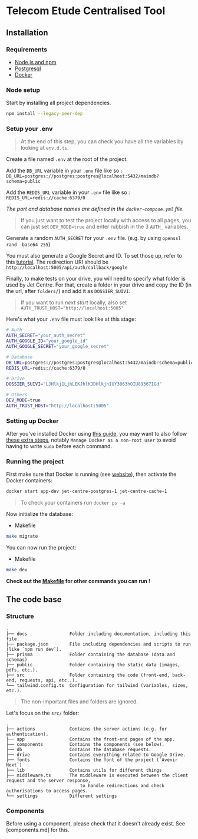 # Telecom Etude Centralised Tool

## Installation

### Requirements

- [Node.js and npm](https://nodejs.org/en/download)
- [Postgresql](https://www.postgresql.org/download/)
- [Docker](https://docs.docker.com/engine/install/)

### Node setup

Start by installing all project dependencies.

```bash
npm install --legacy-peer-dep
```

### Setup your .env

> At the end of this step, you can check you have all the variables by looking at `env.d.ts`.

Create a file named `.env` at the root of the project.

Add the `DB_URL` variable in your `.env` file like so : `DB_URL=postgres://postgres:postgres@localhost:5432/maindb?schema=public`

Add the `REDIS_URL` variable in your `.env` file like so : `REDIS_URL=redis://cache:6379/0`

_The port and database names are defined in the `docker-compose.yml` file._

> If you just want to test the project locally with access to all pages, you can just set `DEV_MODE=true` and enter rubbish in the 3 `AUTH_` variables.

Generate a random `AUTH_SECRET` for your `.env` file. (e.g. by using `openssl rand -base64 255`)

You must also generate a Google Secret and ID. To set those up, refer to this [tutorial](https://www.youtube.com/watch?v=Rs8018RO5YQ&t=252).
The redirection URI should be `http://localhost:5005/api/auth/callback/google`

Finally, to make tests on your drive, you will need to specify what folder is used by Jet Centre. For that, create a folder in your drive and copy the ID (in the url, after `folders/`) and add it as `DOSSIER_SUIVI`.

> If you want to run _next start_ locally, also set `AUTH_TRUST_HOST="http://localhost:5005"`

Here's what your `.env` file must look like at this stage:

```bash
# Auth
AUTH_SECRET="your_auth_secret"
AUTH_GOOGLE_ID="your_google_id"
AUTH_GOOGLE_SECRET="your_google_secret"

# Database
DB_URL=postgres://postgres:postgres@localhost:5432/maindb?schema=public
REDIS_URL=redis://cache:6379/0

# Drive
DOSSIER_SUIVI="LJHlkj1LjhLEKJhlKJDHlkjhIUY3063hOIU89367IGd"

# Others
DEV_MODE=true
AUTH_TRUST_HOST="http://localhost:5005"
```

### Setting up Docker

After you've installed Docker using [this guide](https://docs.docker.com/engine/install), you may want to also follow [these extra steps](https://docs.docker.com/engine/install/linux-postinstall/), notably `Manage Docker as a non-root user` to avoid having to write `sudo` before each command.

### Running the project

First make sure that Docker is running (see [website](https://docs.docker.com/engine/install)), then activate the Docker containers:

```bash
docker start app-dev jet-centre-postgres-1 jet-centre-cache-1
```

> To check your containers run `docker ps -a`

Now initialize the database:

- Makefile

```bash
make migrate
```

You can now run the project:

- Makefile

```bash
make dev
```

**Check out the [Makefile](../Makefile) for other commands you can run !**

## The code base

### Structure

```
.
├── docs                Folder including documentation, including this file.
├── package.json        File including dependencies and scripts to run (like `npm run dev`).
├── prisma              Folder containing the database (data and schemas)
├── public              Folder containing the static data (images, pdfs, etc.).
├── src                 Folder containing the code (front-end, back-end, requests, api, etc..).
└── tailwind.config.ts  Configuration for tailwind (variables, sizes, etc.).
```

> The non-important files and folders are ignored.

Let's focus on the `src/` folder:

```
.
├── actions             Contains the server actions (e.g. for authentication).
├── app                 Contains the front-end pages of the app.
├── components          Contains the components (see below).
├── db                  Contains the database requests.
├── drive               Contains everything related to Google Drive.
├── fonts               Contains the font of the project (`Avenir Next`)
├── lib                 Contains utils for different things
├── middleware.ts       The middleware is executed between the client request and the server response,
                            to handle redirections and check authorisations to access pages.
└── settings            Different settings
```

### Components

Before using a component, please check that it doesn't already exist. See [components.md] for this.
